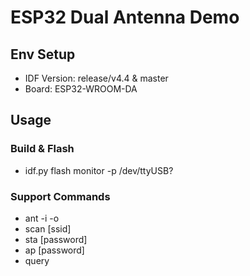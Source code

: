 # ESP32 Dual Antenna Demo

## Env Setup
- IDF Version: release/v4.4 & master
- Board: ESP32-WROOM-DA

## Usage

### Build & Flash
- idf.py flash monitor -p /dev/ttyUSB?

### Support Commands

- ant -i <internal ant module> -o <outside ant num>
- scan [ssid]
- sta <ssid> [password]
- ap <ssid> [password]
- query
